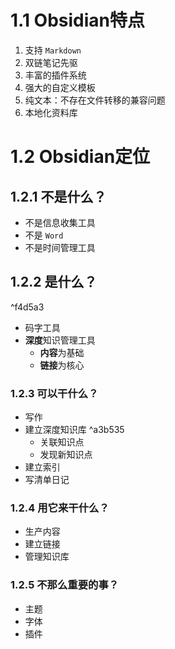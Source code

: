 # 1.1 Obsidian特点
1. 支持 `Markdown`
2. 双链笔记先驱
3. 丰富的插件系统
4. 强大的自定义模板
5. 纯文本：不存在文件转移的兼容问题
6. 本地化资料库

# 1.2 Obsidian定位
## 1.2.1 不是什么？
* 不是信息收集工具
* 不是 `Word`
* 不是时间管理工具

## 1.2.2 是什么？

^f4d5a3

* 码字工具
* **深度**知识管理工具
	* **内容**为基础
	* **链接**为核心

### 1.2.3 可以干什么？
* 写作
* 建立深度知识库 ^a3b535
	* 关联知识点
	* 发现新知识点
* 建立索引
* 写清单日记

### 1.2.4 用它来干什么？
* 生产内容
* 建立链接
* 管理知识库

### 1.2.5 不那么重要的事？
* 主题
* 字体
* 插件